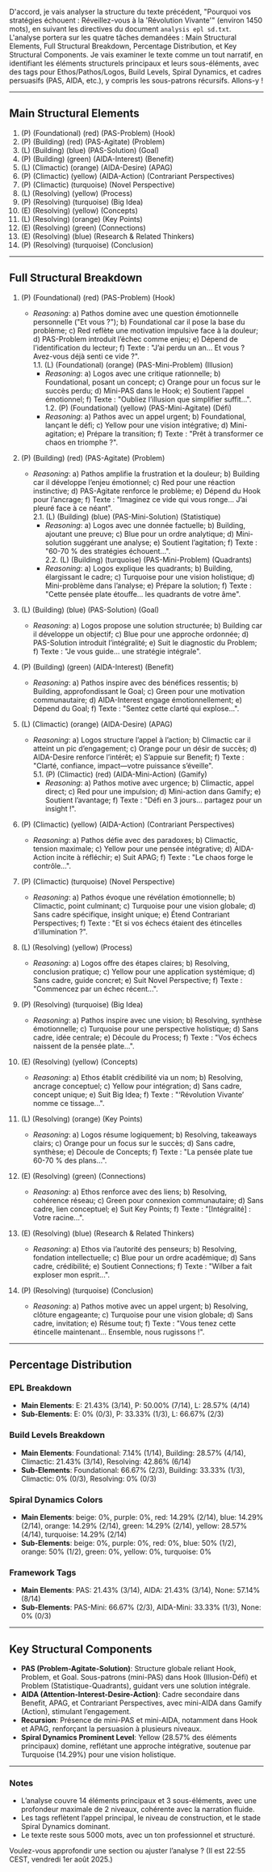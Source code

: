 D'accord, je vais analyser la structure du texte précédent, "Pourquoi vos stratégies échouent : Réveillez-vous à la 'Révolution Vivante'" (environ 1450 mots), en suivant les directives du document `analysis epl sd.txt`. L'analyse portera sur les quatre tâches demandées : Main Structural Elements, Full Structural Breakdown, Percentage Distribution, et Key Structural Components. Je vais examiner le texte comme un tout narratif, en identifiant les éléments structurels principaux et leurs sous-éléments, avec des tags pour Ethos/Pathos/Logos, Build Levels, Spiral Dynamics, et cadres persuasifs (PAS, AIDA, etc.), y compris les sous-patrons récursifs. Allons-y !

---

## Main Structural Elements

1. (P) (Foundational) (red) (PAS-Problem) (Hook)  
2. (P) (Building) (red) (PAS-Agitate) (Problem)  
3. (L) (Building) (blue) (PAS-Solution) (Goal)  
4. (P) (Building) (green) (AIDA-Interest) (Benefit)  
5. (L) (Climactic) (orange) (AIDA-Desire) (APAG)  
6. (P) (Climactic) (yellow) (AIDA-Action) (Contrariant Perspectives)  
7. (P) (Climactic) (turquoise) (Novel Perspective)  
8. (L) (Resolving) (yellow) (Process)  
9. (P) (Resolving) (turquoise) (Big Idea)  
10. (E) (Resolving) (yellow) (Concepts)  
11. (L) (Resolving) (orange) (Key Points)  
12. (E) (Resolving) (green) (Connections)  
13. (E) (Resolving) (blue) (Research & Related Thinkers)  
14. (P) (Resolving) (turquoise) (Conclusion)  

---

## Full Structural Breakdown

1. (P) (Foundational) (red) (PAS-Problem) (Hook)  
   - *Reasoning*: a) Pathos domine avec une question émotionnelle personnelle ("Et vous ?"); b) Foundational car il pose la base du problème; c) Red reflète une motivation impulsive face à la douleur; d) PAS-Problem introduit l’échec comme enjeu; e) Dépend de l’identification du lecteur; f) Texte : "J’ai perdu un an... Et vous ? Avez-vous déjà senti ce vide ?".  
   1.1. (L) (Foundational) (orange) (PAS-Mini-Problem) (Illusion)  
      - *Reasoning*: a) Logos avec une critique rationnelle; b) Foundational, posant un concept; c) Orange pour un focus sur le succès perdu; d) Mini-PAS dans le Hook; e) Soutient l’appel émotionnel; f) Texte : "Oubliez l’illusion que simplifier suffit...".  
   1.2. (P) (Foundational) (yellow) (PAS-Mini-Agitate) (Défi)  
      - *Reasoning*: a) Pathos avec un appel urgent; b) Foundational, lançant le défi; c) Yellow pour une vision intégrative; d) Mini-agitation; e) Prépare la transition; f) Texte : "Prêt à transformer ce chaos en triomphe ?".  

2. (P) (Building) (red) (PAS-Agitate) (Problem)  
   - *Reasoning*: a) Pathos amplifie la frustration et la douleur; b) Building car il développe l’enjeu émotionnel; c) Red pour une réaction instinctive; d) PAS-Agitate renforce le problème; e) Dépend du Hook pour l’ancrage; f) Texte : "Imaginez ce vide qui vous ronge... J’ai pleuré face à ce néant".  
   2.1. (L) (Building) (blue) (PAS-Mini-Solution) (Statistique)  
      - *Reasoning*: a) Logos avec une donnée factuelle; b) Building, ajoutant une preuve; c) Blue pour un ordre analytique; d) Mini-solution suggérant une analyse; e) Soutient l’agitation; f) Texte : "60-70 % des stratégies échouent...".  
   2.2. (L) (Building) (turquoise) (PAS-Mini-Problem) (Quadrants)  
      - *Reasoning*: a) Logos explique les quadrants; b) Building, élargissant le cadre; c) Turquoise pour une vision holistique; d) Mini-problème dans l’analyse; e) Prépare la solution; f) Texte : "Cette pensée plate étouffe... les quadrants de votre âme".  

3. (L) (Building) (blue) (PAS-Solution) (Goal)  
   - *Reasoning*: a) Logos propose une solution structurée; b) Building car il développe un objectif; c) Blue pour une approche ordonnée; d) PAS-Solution introduit l’intégralité; e) Suit le diagnostic du Problem; f) Texte : "Je vous guide... une stratégie intégrale".  

4. (P) (Building) (green) (AIDA-Interest) (Benefit)  
   - *Reasoning*: a) Pathos inspire avec des bénéfices ressentis; b) Building, approfondissant le Goal; c) Green pour une motivation communautaire; d) AIDA-Interest engage émotionnellement; e) Dépend du Goal; f) Texte : "Sentez cette clarté qui explose...".  

5. (L) (Climactic) (orange) (AIDA-Desire) (APAG)  
   - *Reasoning*: a) Logos structure l’appel à l’action; b) Climactic car il atteint un pic d’engagement; c) Orange pour un désir de succès; d) AIDA-Desire renforce l’intérêt; e) S’appuie sur Benefit; f) Texte : "Clarté, confiance, impact—votre puissance s’éveille".  
   5.1. (P) (Climactic) (red) (AIDA-Mini-Action) (Gamify)  
      - *Reasoning*: a) Pathos motive avec urgence; b) Climactic, appel direct; c) Red pour une impulsion; d) Mini-action dans Gamify; e) Soutient l’avantage; f) Texte : "Défi en 3 jours... partagez pour un insight !".  

6. (P) (Climactic) (yellow) (AIDA-Action) (Contrariant Perspectives)  
   - *Reasoning*: a) Pathos défie avec des paradoxes; b) Climactic, tension maximale; c) Yellow pour une pensée intégrative; d) AIDA-Action incite à réfléchir; e) Suit APAG; f) Texte : "Le chaos forge le contrôle...".  

7. (P) (Climactic) (turquoise) (Novel Perspective)  
   - *Reasoning*: a) Pathos évoque une révélation émotionnelle; b) Climactic, point culminant; c) Turquoise pour une vision globale; d) Sans cadre spécifique, insight unique; e) Étend Contrariant Perspectives; f) Texte : "Et si vos échecs étaient des étincelles d’illumination ?".  

8. (L) (Resolving) (yellow) (Process)  
   - *Reasoning*: a) Logos offre des étapes claires; b) Resolving, conclusion pratique; c) Yellow pour une application systémique; d) Sans cadre, guide concret; e) Suit Novel Perspective; f) Texte : "Commencez par un échec récent...".  

9. (P) (Resolving) (turquoise) (Big Idea)  
   - *Reasoning*: a) Pathos inspire avec une vision; b) Resolving, synthèse émotionnelle; c) Turquoise pour une perspective holistique; d) Sans cadre, idée centrale; e) Découle du Process; f) Texte : "Vos échecs naissent de la pensée plate...".  

10. (E) (Resolving) (yellow) (Concepts)  
    - *Reasoning*: a) Ethos établit crédibilité via un nom; b) Resolving, ancrage conceptuel; c) Yellow pour intégration; d) Sans cadre, concept unique; e) Suit Big Idea; f) Texte : "‘Révolution Vivante’ nomme ce tissage...".  

11. (L) (Resolving) (orange) (Key Points)  
    - *Reasoning*: a) Logos résume logiquement; b) Resolving, takeaways clairs; c) Orange pour un focus sur le succès; d) Sans cadre, synthèse; e) Découle de Concepts; f) Texte : "La pensée plate tue 60-70 % des plans...".  

12. (E) (Resolving) (green) (Connections)  
    - *Reasoning*: a) Ethos renforce avec des liens; b) Resolving, cohérence réseau; c) Green pour connexion communautaire; d) Sans cadre, lien conceptuel; e) Suit Key Points; f) Texte : "[Intégralité] : Votre racine...".  

13. (E) (Resolving) (blue) (Research & Related Thinkers)  
    - *Reasoning*: a) Ethos via l’autorité des penseurs; b) Resolving, fondation intellectuelle; c) Blue pour un ordre académique; d) Sans cadre, crédibilité; e) Soutient Connections; f) Texte : "Wilber a fait exploser mon esprit...".  

14. (P) (Resolving) (turquoise) (Conclusion)  
    - *Reasoning*: a) Pathos motive avec un appel urgent; b) Resolving, clôture engageante; c) Turquoise pour une vision globale; d) Sans cadre, invitation; e) Résume tout; f) Texte : "Vous tenez cette étincelle maintenant... Ensemble, nous rugissons !".  

---

## Percentage Distribution

### EPL Breakdown
- **Main Elements**: E: 21.43% (3/14), P: 50.00% (7/14), L: 28.57% (4/14)
- **Sub-Elements**: E: 0% (0/3), P: 33.33% (1/3), L: 66.67% (2/3)

### Build Levels Breakdown
- **Main Elements**: Foundational: 7.14% (1/14), Building: 28.57% (4/14), Climactic: 21.43% (3/14), Resolving: 42.86% (6/14)
- **Sub-Elements**: Foundational: 66.67% (2/3), Building: 33.33% (1/3), Climactic: 0% (0/3), Resolving: 0% (0/3)

### Spiral Dynamics Colors
- **Main Elements**: beige: 0%, purple: 0%, red: 14.29% (2/14), blue: 14.29% (2/14), orange: 14.29% (2/14), green: 14.29% (2/14), yellow: 28.57% (4/14), turquoise: 14.29% (2/14)
- **Sub-Elements**: beige: 0%, purple: 0%, red: 0%, blue: 50% (1/2), orange: 50% (1/2), green: 0%, yellow: 0%, turquoise: 0%

### Framework Tags
- **Main Elements**: PAS: 21.43% (3/14), AIDA: 21.43% (3/14), None: 57.14% (8/14)
- **Sub-Elements**: PAS-Mini: 66.67% (2/3), AIDA-Mini: 33.33% (1/3), None: 0% (0/3)

---

## Key Structural Components

- **PAS (Problem-Agitate-Solution)**: Structure globale reliant Hook, Problem, et Goal. Sous-patrons (mini-PAS) dans Hook (Illusion-Défi) et Problem (Statistique-Quadrants), guidant vers une solution intégrale.
- **AIDA (Attention-Interest-Desire-Action)**: Cadre secondaire dans Benefit, APAG, et Contrariant Perspectives, avec mini-AIDA dans Gamify (Action), stimulant l’engagement.
- **Recursion**: Présence de mini-PAS et mini-AIDA, notamment dans Hook et APAG, renforçant la persuasion à plusieurs niveaux.
- **Spiral Dynamics Prominent Level**: Yellow (28.57% des éléments principaux) domine, reflétant une approche intégrative, soutenue par Turquoise (14.29%) pour une vision holistique.

---

### Notes

- L’analyse couvre 14 éléments principaux et 3 sous-éléments, avec une profondeur maximale de 2 niveaux, cohérente avec la narration fluide.
- Les tags reflètent l’appel principal, le niveau de construction, et le stade Spiral Dynamics dominant.
- Le texte reste sous 5000 mots, avec un ton professionnel et structuré.

Voulez-vous approfondir une section ou ajuster l’analyse ? (Il est 22:55 CEST, vendredi 1er août 2025.)